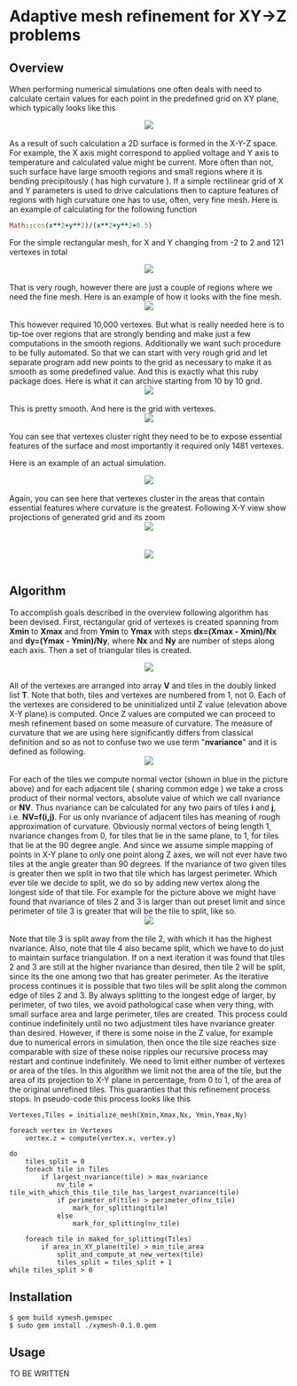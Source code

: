 Adaptive mesh refinement for XY->Z problems
=========================================

Overview
--------

When performing numerical simulations one often deals with need to calculate certain
values for each point in the predefined grid on XY plane, which typically looks like 
this 
<br/><center><img src="images/basic_grid.gif"/></center><br/>
As a result of such
calculation a 2D surface is formed in the X-Y-Z space. For example, the X axis might
correspond to applied voltage and Y axis to temperature and calculated value might be
current. More often than not, such surface have large smooth regions and small regions
where it is bending precipitously ( has high curvature ). If a simple rectilinear
grid of X and Y parameters is used to drive calculations then to capture features of
regions with high curvature one has to use, often, very fine mesh. Here is an example of
calculating for the following function
```ruby
Math::cos(x**2+y**2)/(x**2+y**2+0.5)
```
For the simple rectangular mesh, for X and Y changing from -2 to 2 and 121 vertexes 
in total
<br/>
<center>
<img src="images/rough_surface.gif"/>
</center>
<br/>
That is very rough, however there are just a couple of regions where we need the fine 
mesh. Here is an example of how it looks with the fine mesh.
<br/><center><img src="images/fine_surface.gif"/></center><br/>
This however required 10,000 vertexes.
But what is really needed here is to tip-toe over regions that are strongly bending and 
make just a few computations in the smooth regions. Additionally we want such procedure 
to be fully automated. So that we can start with very rough grid and let separate program
add new points to the grid as necessary to make it as smooth as some predefined value.
And this is exactly what this ruby package does. Here is what it can archive starting 
from 10 by 10 grid.
<br/><center><img src="images/refined_surface.gif"/></center><br/>
This is pretty smooth. And here is the grid with vertexes.
<br/><center><img src="images/refined_surface_and_grid.gif"/></center><br/>
You can see that vertexes cluster right they need to be to expose essential features 
of the surface and most importantly it required only 1481 vertexes. 

Here is an example of an actual simulation. 
<br/><center><img src="images/simulation_surface_and_grid.gif"/></center><br/>
Again, you can see here that vertexes cluster in the areas that contain essential 
features where curvature is the greatest. 
Following X-Y view show projections of generated grid and its zoom
<br/><center><img src="images/simulation_grid_xy.gif"/></center><br/>
<br/><center><img src="images/simulation_grid_xy_detail.gif"/></center><br/>

Algorithm
---------

To accomplish goals described in the overview following algorithm has been devised.
First, rectangular grid of vertexes is created spanning from **Xmin** to **Xmax** 
and from **Ymin** to **Ymax** with steps **dx=(Xmax - Xmin)/Nx** 
and **dy=(Ymax - Ymin)/Ny**, where **Nx** and **Ny** are number of steps along 
each axis. Then a set of triangular tiles is created.
<br/><center><img src="images/basic_grid_with_indexes.gif"/></center><br/>
All of the vertexes are arranged into array **V** and tiles in the doubly linked 
list **T**. Note that both, tiles and vertexes are numbered from 1, not 0.
Each of the vertexes are considered to be uninitialized until Z value 
(elevation above X-Y plane) is computed. Once Z values are computed we can proceed to 
mesh refinement based on some measure of curvature. The measure of curvature that we 
are using here significantly differs from classical definition and so as not to confuse 
two we use term "**nvariance**" and it is defined as following. 
<br/><center><img src="images/basic_grid_with_normals.gif"/></center><br/>
For each of the tiles
we compute normal vector (shown in blue in the picture above) and for each adjacent 
tile ( sharing common edge ) we take a cross product of their normal vectors, 
absolute value of which we call nvariance or **NV**.
Thus nvariance can be calculated for any two pairs of tiles **i** and **j**, i.e. 
**NV=f(i,j)**. For us only nvariance of adjacent tiles has meaning of rough 
approximation of curvature. Obviously normal vectors of being length 1, nvariance changes 
from 0, for tiles that lie in the same plane, to 1, for tiles that lie at the 90 degree 
angle. And since we assume simple mapping of points in X-Y plane to only one point along Z 
axes, we will not ever have two tiles at the angle greater than 90 degrees.
If the nvariance of two given tiles is greater then we split in two that tile which has 
largest perimeter. Which ever tile we decide to split, we do so by adding new vertex along 
the longest side of that tile. For example for the picture above we might have found that 
nvariance of tiles 2 and 3 is larger than out preset limit and since perimeter of tile 3 is 
greater that will be the tile to split, like so.
<br/><center><img src="images/split1_grid_with_normals.gif"/></center><br/>
Note that tile 3 is split away from the tile 2, with which it has the highest nvariance.
Also, note that tile 4 also became split, which we have to do just to maintain surface 
triangulation. If on a next iteration it was found that tiles 2 and 3 are still at the 
higher nvariance than desired, then tile 2 will be split, since its the one among two that 
has greater perimeter. As the iterative process continues it is possible that two tiles 
will be split along the common edge of tiles 2 and 3. By always splitting to the longest 
edge of larger, by perimeter, of two tiles, we avoid pathological case when very thing, with 
small surface area and large perimeter, tiles are created. This process could continue 
indefinitely until no two adjustment tiles have nvariance greater than desired. However, 
if there is some noise in the Z value, for example due to numerical errors in simulation,
then once the tile size reaches size comparable with size of these noise ripples our 
recursive process may restart and continue indefinitely. We need to limit either number 
of vertexes or area of the tiles. In this algorithm we limit not the area of the tile, 
but the area of its projection to X-Y plane in percentage, from 0 to 1, of the area of 
the original unrefined tiles. This guaranties that this refinement process stops. In 
pseudo-code this process looks like this

    Vertexes,Tiles = initialize_mesh(Xmin,Xmax,Nx, Ymin,Ymax,Ny)
    
    foreach vertex in Vertexes
        vertex.z = compute(vertex.x, vertex.y)

    do 
        tiles_split = 0
        foreach tile in Tiles
            if largest_nvariance(tile) > max_nvariance
                nv_tile = tile_with_which_this_tile_tile_has_largest_nvariance(tile) 
                if perimeter_of(tile) > perimeter_of(nv_tile) 
                    mark_for_splitting(tile)
                else
                    mark_for_splitting(nv_tile)

        foreach tile in maked_for_splitting(Tiles)
            if area_in_XY_plane(tile) > min_tile_area
                split_and_compute_at_new_vertex(tile)
                tiles_split = tiles_split + 1
    while tiles_split > 0

Installation
------------

    $ gem build xymesh.gemspec
    $ sudo gem install ./xymesh-0.1.0.gem

Usage
-----

TO BE WRITTEN

